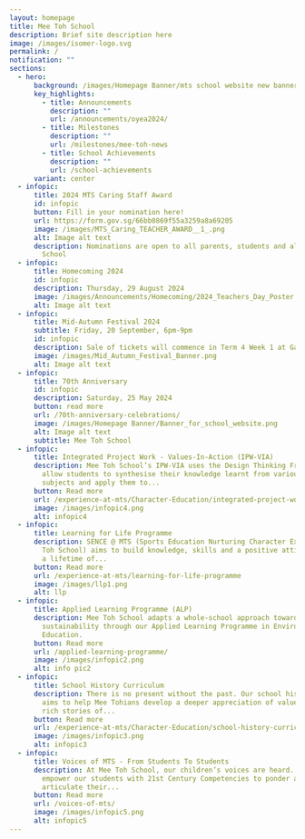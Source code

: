 ```yaml
---
layout: homepage
title: Mee Toh School
description: Brief site description here
image: /images/isomer-logo.svg
permalink: /
notification: ""
sections:
  - hero:
      background: /images/Homepage Banner/mts school website new banner - 2023 final.gif
      key_highlights:
        - title: Announcements
          description: ""
          url: /announcements/oyea2024/
        - title: Milestones
          description: ""
          url: /milestones/mee-toh-news
        - title: School Achievements
          description: ""
          url: /school-achievements
      variant: center
  - infopic:
      title: 2024 MTS Caring Staff Award
      id: infopic
      button: Fill in your nomination here!
      url: https://form.gov.sg/66bb0869f55a3259a8a69205
      image: /images/MTS_Caring_TEACHER_AWARD__1_.png
      alt: Image alt text
      description: Nominations are open to all parents, students and alumni of Mee Toh
        School
  - infopic:
      title: Homecoming 2024
      id: infopic
      description: Thursday, 29 August 2024
      image: /images/Announcements/Homecoming/2024_Teachers_Day_Poster.jpg
      alt: Image alt text
  - infopic:
      title: Mid-Autumn Festival 2024
      subtitle: Friday, 20 September, 6pm-9pm
      id: infopic
      description: Sale of tickets will commence in Term 4 Week 1 at Gate 2
      image: /images/Mid_Autumn_Festival_Banner.png
      alt: Image alt text
  - infopic:
      title: 70th Anniversary
      id: infopic
      description: Saturday, 25 May 2024
      button: read more
      url: /70th-anniversary-celebrations/
      image: /images/Homepage Banner/Banner_for_school_website.png
      alt: Image alt text
      subtitle: Mee Toh School
  - infopic:
      title: Integrated Project Work - Values-In-Action (IPW-VIA)
      description: Mee Toh School’s IPW-VIA uses the Design Thinking Framework to
        allow students to synthesise their knowledge learnt from various
        subjects and apply them to...
      button: Read more
      url: /experience-at-mts/Character-Education/integrated-project-work-and-values-in-action
      image: /images/infopic4.png
      alt: infopic4
  - infopic:
      title: Learning for Life Programme
      description: SENCE @ MTS (Sports Education Nurturing Character Excellence at Mee
        Toh School) aims to build knowledge, skills and a positive attitude for
        a lifetime of...
      button: Read more
      url: /experience-at-mts/learning-for-life-programme
      image: /images/llp1.png
      alt: llp
  - infopic:
      title: Applied Learning Programme (ALP)
      description: Mee Toh School adapts a whole-school approach towards environmental
        sustainability through our Applied Learning Programme in Environment
        Education.
      button: Read more
      url: /applied-learning-programme/
      image: /images/infopic2.png
      alt: info pic2
  - infopic:
      title: School History Curriculum
      description: There is no present without the past. Our school history curriculum
        aims to help Mee Tohians develop a deeper appreciation of values through
        rich stories of...
      button: Read more
      url: /experience-at-mts/Character-Education/school-history-curriculum
      image: /images/infopic3.png
      alt: infopic3
  - infopic:
      title: Voices of MTS - From Students To Students
      description: At Mee Toh School, our children’s voices are heard. Not only do we
        empower our students with 21st Century Competencies to ponder and
        articulate their...
      button: Read more
      url: /voices-of-mts/
      image: /images/infopic5.png
      alt: infopic5
---
```

